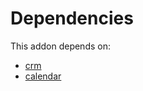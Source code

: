# Dependencies

This addon depends on:

- [crm](https://github.com/bringout/oca-ocb-crm/tree/9bbad24fe0f9acf86dbd6085c6815ad2fcf34e03/odoo-bringout-oca-ocb-crm)
- [calendar](https://github.com/bringout/oca-ocb-technical/tree/f67f0f1f77e860a61a0c3d3eccbc049dbedb9347/odoo-bringout-oca-ocb-calendar)
